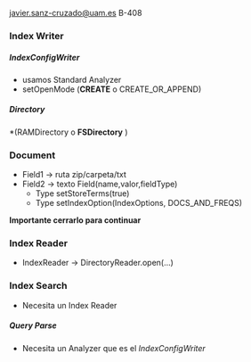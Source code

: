 javier.sanz-cruzado@uam.es
B-408

### Index Writer

##### IndexConfigWriter
* usamos Standard Analyzer
* setOpenMode (**CREATE** o CREATE_OR_APPEND)
##### Directory 
 *(RAMDirectory o **FSDirectory** )

### Document
* Field1 -> ruta zip/carpeta/txt
* Field2 -> texto Field(name,valor,fieldType)
    * Type setStoreTerms(true)
    * Type setIndexOption(IndexOptions, DOCS_AND_FREQS)
    
**Importante cerrarlo para continuar**

### Index Reader

* IndexReader -> DirectoryReader.open(...)

### Index Search
* Necesita un Index Reader

##### Query Parse
* Necesita un Analyzer que es el _IndexConfigWriter_
